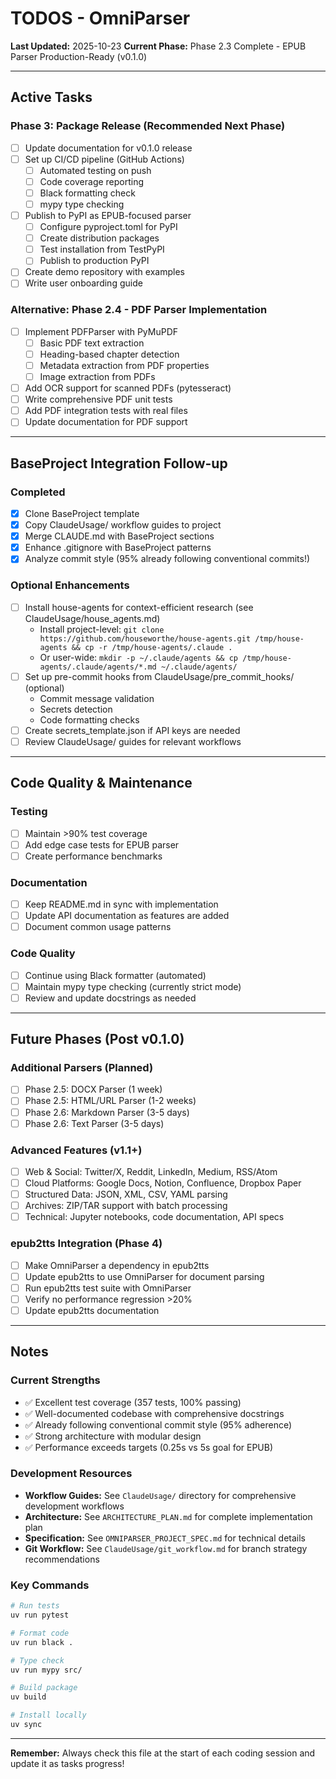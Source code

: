 # TODOS - OmniParser

**Last Updated:** 2025-10-23
**Current Phase:** Phase 2.3 Complete - EPUB Parser Production-Ready (v0.1.0)

---

## Active Tasks

### Phase 3: Package Release (Recommended Next Phase)
- [ ] Update documentation for v0.1.0 release
- [ ] Set up CI/CD pipeline (GitHub Actions)
  - [ ] Automated testing on push
  - [ ] Code coverage reporting
  - [ ] Black formatting check
  - [ ] mypy type checking
- [ ] Publish to PyPI as EPUB-focused parser
  - [ ] Configure pyproject.toml for PyPI
  - [ ] Create distribution packages
  - [ ] Test installation from TestPyPI
  - [ ] Publish to production PyPI
- [ ] Create demo repository with examples
- [ ] Write user onboarding guide

### Alternative: Phase 2.4 - PDF Parser Implementation
- [ ] Implement PDFParser with PyMuPDF
  - [ ] Basic PDF text extraction
  - [ ] Heading-based chapter detection
  - [ ] Metadata extraction from PDF properties
  - [ ] Image extraction from PDFs
- [ ] Add OCR support for scanned PDFs (pytesseract)
- [ ] Write comprehensive PDF unit tests
- [ ] Add PDF integration tests with real files
- [ ] Update documentation for PDF support

---

## BaseProject Integration Follow-up

### Completed
- [x] Clone BaseProject template
- [x] Copy ClaudeUsage/ workflow guides to project
- [x] Merge CLAUDE.md with BaseProject sections
- [x] Enhance .gitignore with BaseProject patterns
- [x] Analyze commit style (95% already following conventional commits!)

### Optional Enhancements
- [ ] Install house-agents for context-efficient research (see ClaudeUsage/house_agents.md)
  - Install project-level: `git clone https://github.com/houseworthe/house-agents.git /tmp/house-agents && cp -r /tmp/house-agents/.claude .`
  - Or user-wide: `mkdir -p ~/.claude/agents && cp /tmp/house-agents/.claude/agents/*.md ~/.claude/agents/`
- [ ] Set up pre-commit hooks from ClaudeUsage/pre_commit_hooks/ (optional)
  - Commit message validation
  - Secrets detection
  - Code formatting checks
- [ ] Create secrets_template.json if API keys are needed
- [ ] Review ClaudeUsage/ guides for relevant workflows

---

## Code Quality & Maintenance

### Testing
- [ ] Maintain >90% test coverage
- [ ] Add edge case tests for EPUB parser
- [ ] Create performance benchmarks

### Documentation
- [ ] Keep README.md in sync with implementation
- [ ] Update API documentation as features are added
- [ ] Document common usage patterns

### Code Quality
- [ ] Continue using Black formatter (automated)
- [ ] Maintain mypy type checking (currently strict mode)
- [ ] Review and update docstrings as needed

---

## Future Phases (Post v0.1.0)

### Additional Parsers (Planned)
- [ ] Phase 2.5: DOCX Parser (1 week)
- [ ] Phase 2.5: HTML/URL Parser (1-2 weeks)
- [ ] Phase 2.6: Markdown Parser (3-5 days)
- [ ] Phase 2.6: Text Parser (3-5 days)

### Advanced Features (v1.1+)
- [ ] Web & Social: Twitter/X, Reddit, LinkedIn, Medium, RSS/Atom
- [ ] Cloud Platforms: Google Docs, Notion, Confluence, Dropbox Paper
- [ ] Structured Data: JSON, XML, CSV, YAML parsing
- [ ] Archives: ZIP/TAR support with batch processing
- [ ] Technical: Jupyter notebooks, code documentation, API specs

### epub2tts Integration (Phase 4)
- [ ] Make OmniParser a dependency in epub2tts
- [ ] Update epub2tts to use OmniParser for document parsing
- [ ] Run epub2tts test suite with OmniParser
- [ ] Verify no performance regression >20%
- [ ] Update epub2tts documentation

---

## Notes

### Current Strengths
- ✅ Excellent test coverage (357 tests, 100% passing)
- ✅ Well-documented codebase with comprehensive docstrings
- ✅ Already following conventional commit style (95% adherence)
- ✅ Strong architecture with modular design
- ✅ Performance exceeds targets (0.25s vs 5s goal for EPUB)

### Development Resources
- **Workflow Guides:** See `ClaudeUsage/` directory for comprehensive development workflows
- **Architecture:** See `ARCHITECTURE_PLAN.md` for complete implementation plan
- **Specification:** See `OMNIPARSER_PROJECT_SPEC.md` for technical details
- **Git Workflow:** See `ClaudeUsage/git_workflow.md` for branch strategy recommendations

### Key Commands
```bash
# Run tests
uv run pytest

# Format code
uv run black .

# Type check
uv run mypy src/

# Build package
uv build

# Install locally
uv sync
```

---

**Remember:** Always check this file at the start of each coding session and update it as tasks progress!
